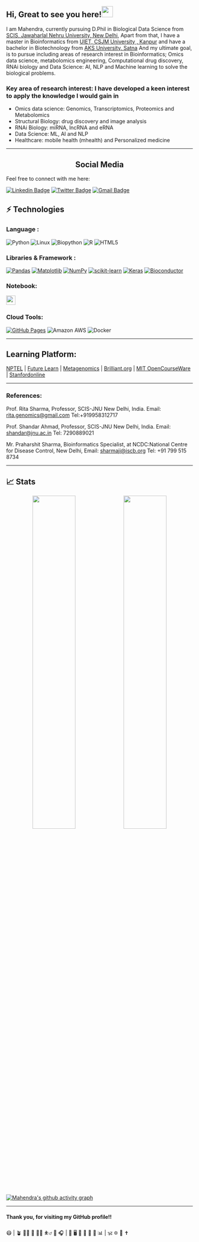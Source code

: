<!---
Mahendras948/Mahendras948 is a ✨ special ✨ repository because its `README.md` (this file) appears on your GitHub profile.
You can click the Preview link to take a look at your changes.
--->

## Hi, Great to see you here!<img src="https://raw.githubusercontent.com/aemmadi/aemmadi/master/wave.gif" width="30px">

I am Mahendra, currently pursuing D.Phil in Biological Data Science from [SCIS, Jawaharlal Nehru University, New Delhi](https://jnu.ac.in/scis), Apart from that, I have a master in Bioinformatics from [UIET, CSJM University , Kanpur](http://csjmu.ac.in/uiet-kanpur/departments/computer-science-and-engineering/) and have a bachelor in Biotechnology from [AKS University, Satna](https://www.aksuniversity.ac.in/index.php/academics/life-sciences-technology) And my ultimate goal, is to pursue including areas of research interest in Bioinformatics; Omics data science, metabolomics engineering, Computational drug discovery, RNAi biology and Data Science: AI, NLP and Machine learning to solve the biological problems.
 
 
### Key area of research interest: I have developed a keen interest to apply the knowledge I would gain in
- Omics data science: Genomics, Transcriptomics, Proteomics and Metabolomics
- Structural Biology: drug discovery and image analysis
- RNAi Biology: miRNA, lncRNA and eRNA
- Data Science: ML, AI and NLP
- Healthcare: mobile health (mhealth) and Personalized medicine

</p>
<hr />
<h2 align="center">Social Media</h2> 
Feel free to connect with me here:

[![Linkedin Badge](https://img.shields.io/badge/-mahendrasingh-blue?style=flat-square&logo=Linkedin&logoColor=white&link=https://www.linkedin.com/in/mahendra-singh-5aa7216b/)](https://www.linkedin.com/in/mahendra-singh-5aa7216b/)
[![Twitter Badge](https://img.shields.io/badge/-mahendrasingh-white?style=flat-square&logo=twitter&logoColor=blue&link=https://twitter.com/smahendra360)](https://twitter.com/smahendra360)
[![Gmail Badge](https://img.shields.io/badge/-mahendras948@gmail.com-c14438?style=flat-square&logo=Gmail&logoColor=white&link=mailto:mahendras94@gmail.com)](mailto:mahendras94@gmail.com)

## ⚡ Technologies

### Language :
![Python](https://img.shields.io/badge/-Python-black?style=flat-square&logo=Python)
![Linux](https://img.shields.io/badge/-Linux-black?style=flat-square&logo=Linux)
![Biopython](https://img.shields.io/badge/-Biopython-yellow?style=flat-square&logo=Biopython)
![R](https://img.shields.io/badge/-R-blue?style=flat-square&logo=R)
![HTML5](https://img.shields.io/badge/-HTML5-E34F26?style=flat-square&logo=html5&logoColor=white)

### Libraries & Framework :
<a href="#"><img alt="Pandas" src="https://img.shields.io/badge/Pandas%20-%23150458.svg?logo=pandas&logoColor=white"></a>
<a href="#"><img alt="Matplotlib" src="https://img.shields.io/badge/Matplotlib%20-%23150458.svg?logo=matplotlib&logoColor=green"></a>
<a href="#"><img alt="NumPy" src="https://img.shields.io/badge/Numpy%20-%23013243.svg?logo=numpy&logoColor=white"></a>
<a href="#"><img alt="scikit-learn" src="https://img.shields.io/badge/scikit-learn%20-%23013243.svg?logo=scikit-learn&logoColor=white"></a>
<a href="#"><img alt="Keras" src="https://img.shields.io/badge/Keras%20-%23D00000.svg?logo=Keras&logoColor=white"></a>
<a href="#"><img alt="Bioconductor" src="https://img.shields.io/badge/Bioconductor%20-%23150458.svg?logo=bioconductor&logoColor=blue"></a>

### Notebook:

<img src="https://img.shields.io/badge/jupyter-F3631D.svg?&style=for-the-badge&logo=jupyter&logoColor=white" height="25"/>

  
### Cloud Tools:

<a href="#"><img alt="GitHub Pages" src="https://img.shields.io/badge/GitHub%20Pages-%23327FC7.svg?logo=github&logoColor=white"></a>
![Amazon AWS](https://img.shields.io/badge/Amazon%20AWS-232F3E?style=flat-square&logo=amazon-aws)
![Docker](https://img.shields.io/badge/-Docker-black?style=flat-square&logo=docker)
</p>
<hr />

## Learning Platform:
[NPTEL](https://nptel.ac.in/) | 
[Future Learn](https://www.futurelearn.com/) | [Metagenomics](https://sites.google.com/site/wiki4metagenomics/pdf?authuser=0) | 
[Brilliant.org](https://brilliant.org/home/) | [MIT OpenCourseWare](https://www.youtube.com/c/mitocw) | [Stanfordonline](https://www.youtube.com/user/stanfordonline)
</p>
<hr />

### References:  
Prof. Rita Sharma, Professor, SCIS-JNU New Delhi, India.
Email: rita.genomics@gmail.com   Tel:+919958312717

Prof. Shandar Ahmad, Professor, SCIS-JNU New Delhi, India. 
Email: shandar@jnu.ac.in Tel: 7290889021 

Mr. Praharshit Sharma, Bioinformatics Specialist, 
at NCDC:National Centre for Disease Control, New Delhi,
Email: sharmaji@iscb.org Tel: +91 799 515 8734
</p>
<hr />

## 📈 Stats
<p align="center">
	
  <img width="48%" src="https://github-readme-stats.vercel.app/api?username=mahendrasingh&show_icons=true&theme=tokyonight" />
  <img width="48%" src="https://github-readme-streak-stats.herokuapp.com/?user=Mahendras948&theme=tokyonight" />
</p>


[![Mahendra's github activity graph](https://activity-graph.herokuapp.com/graph?username=Mahendras948&theme=xcode)](https://git.io/mahendrasingh)

</p>
<hr />

#### Thank you, for visiting my GitHub profile!!

😷 | 🪴 🏃‍♂️ 🍃 🏋️‍♂️ ⛹️‍♂️ 🧘‍ 🎧 | 🎯 🖥️ 🧬 🦠 🧫 🧪 📊 | 🕉️ ✡️ 🕎 ✝️

